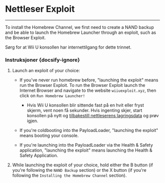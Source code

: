 # Nettleser Exploit
---
To install the Homebrew Channel, we first need to create a NAND backup and be able to launch the Homebrew Launcher through an exploit, such as the Browser Exploit.

Sørg for at Wii U konsollen har internettilgang for dette trinnet.

### Instruksjoner {docsify-ignore}

1. Launch an exploit of your choice:
    - If you've never run homebrew before, "launching the exploit" means run the Browser Exploit. To run the Browser Exploit launch the Internet Browser and navigate to the website `wiiuexploit.xyz`, then click on `Run Homebrew Launcher!`
        - Hvis Wii U konsollen blir sittende fast på en hvit eller fryst skjerm, vent noen få sekunder. Hvis ingenting skjer, start konsollen på nytt og [tilbakestill nettleserens lagringsdata](https://en-americas-support.nintendo.com/app/answers/detail/a_id/1507/~/how-to-delete-the-internet-browser-history) og prøv igjen.

    - If you're coldbooting into the PayloadLoader, "launching the exploit" means booting your console.

    - If you're launching into the PayloadLoader via the Health & Safety application, "launching the exploit" means launching the Health & Safety Application.

1. While launching the exploit of your choice, hold either the B button (if you're following the `NAND Backup` section) or the X button (if you're following the `Installing the Homebrew Channel` section).
